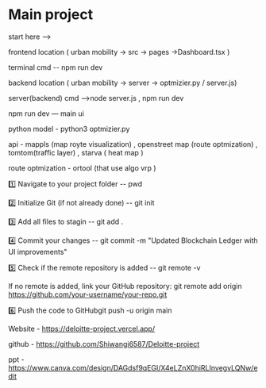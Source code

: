 # Main project
start here --> 

frontend  location ( urban mobility -> src -> pages ->Dashboard.tsx ) 

terminal cmd -- npm run dev 



backend location ( urban mobility -> server -> optmizier.py / server.js)

server(backend) cmd -->node server.js , npm run dev


npm run dev — main ui 

python model - python3 optmizier.py



api - mappls (map royte visualization) , openstreet map (route optmization) , tomtom(traffic layer) , starva ( heat map )

route optmization - ortool (that use algo vrp ) 



1️⃣ Navigate to your project folder -- pwd 

2️⃣ Initialize Git (if not already done)  -- git init

3️⃣ Add all files to stagin -- git add .

4️⃣ Commit your changes -- git commit -m "Updated Blockchain Ledger with UI improvements"

5️⃣ Check if the remote repository is added -- git remote -v

   If no remote is added, link your GitHub repository:  git remote add origin https://github.com/your-username/your-repo.git
   
6️⃣ Push the code to GitHubgit push -u origin main

Website - https://deloitte-project.vercel.app/

github - https://github.com/Shiwangi6587/Deloitte-project

ppt - https://www.canva.com/design/DAGdsf9qEGI/X4eLZnX0hiRLInvegvLQNw/edit
